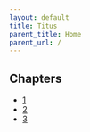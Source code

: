 ```yaml
---
layout: default
title: Titus
parent_title: Home
parent_url: /
---
```


## Chapters

* [1](./1.md)
* [2](./2.md)
* [3](./3.md)
